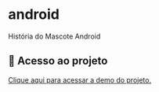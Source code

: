 # android

História do Mascote Android

## 📁 Acesso ao projeto

<a href="https://refined-github-html-preview.kidonng.workers.dev/leonardobehnck/android/raw/main/index.html">Clique aqui para acessar a demo do projeto.</a>

